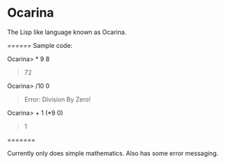 Ocarina
=======

The Lisp like language known as Ocarina.

======
Sample code:

Ocarina> * 9 8
>72

Ocarina> /10 0
>Error: Division By Zero!

Ocarina> + 1 (*9 0)
>1

=======

Currently only does simple mathematics.  Also has some error messaging.
